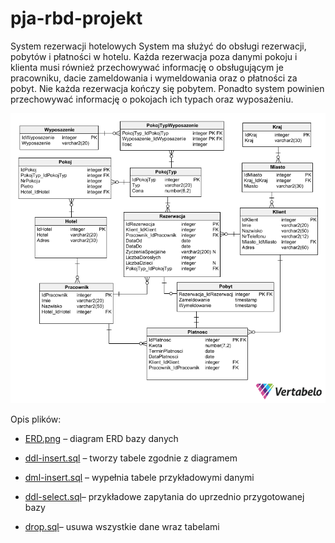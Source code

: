 # pja-rbd-projekt

System rezerwacji hotelowych
System ma służyć do obsługi rezerwacji, pobytów i płatności w hotelu. Każda rezerwacja poza danymi pokoju i klienta musi również przechowywać informację o obsługującym je pracowniku, dacie zameldowania i wymeldowania oraz o płatności za pobyt. Nie każda rezerwacja kończy się pobytem. Ponadto system powinien przechowywać informację o pokojach ich typach oraz wyposażeniu.

![erd](./ERD.png)

Opis plików:

- [ERD.png](./ERD.png) – diagram ERD bazy danych

- [ddl-insert.sql](./ddl-insert.sql) – tworzy tabele zgodnie z diagramem
- [dml-insert.sql](./dml-insert.sql) – wypełnia tabele przykładowymi danymi

- [ddl-select.sql](./ddl-select.sql)– przykładowe zapytania do uprzednio przygotowanej bazy
- [drop.sql](./drop.sql)– usuwa wszystkie dane wraz tabelami